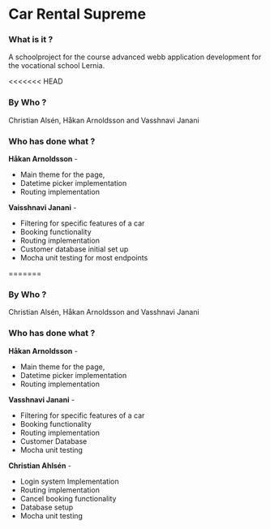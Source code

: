 # Car Rental Supreme
### What is it ?
A schoolproject for the course advanced webb application development for the vocational school Lernia.

<<<<<<< HEAD
### By Who ?
Christian Alsén, Håkan Arnoldsson and Vasshnavi Janani

### Who has done what ?

**Håkan Arnoldsson** -

* Main theme for the page,
* Datetime picker implementation
* Routing implementation

**Vaisshnavi Janani** -
* Filtering for specific features of a car
* Booking functionality
* Routing implementation
* Customer database initial set up
* Mocha unit testing for most endpoints

=======
### By Who ?
Christian Alsén, Håkan Arnoldsson and Vasshnavi Janani

### Who has done what ?

**Håkan Arnoldsson** - 

* Main theme for the page,
* Datetime picker implementation
* Routing implementation

**Vasshnavi Janani** -
* Filtering for specific features of a car
* Booking functionality
* Routing implementation
* Customer Database
* Mocha unit testing


**Christian Ahlsén** -
* Login system Implementation
* Routing implementation
* Cancel booking functionality
* Database setup
* Mocha unit testing
